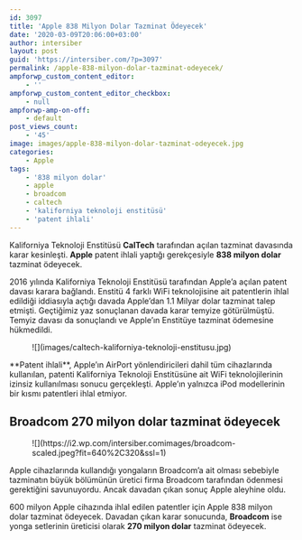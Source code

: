 ```yaml
---
id: 3097
title: 'Apple 838 Milyon Dolar Tazminat Ödeyecek'
date: '2020-03-09T20:06:00+03:00'
author: intersiber
layout: post
guid: 'https://intersiber.com/?p=3097'
permalink: /apple-838-milyon-dolar-tazminat-odeyecek/
ampforwp_custom_content_editor:
    - ''
ampforwp_custom_content_editor_checkbox:
    - null
ampforwp-amp-on-off:
    - default
post_views_count:
    - '45'
image: images/apple-838-milyon-dolar-tazminat-odeyecek.jpg
categories:
    - Apple
tags:
    - '838 milyon dolar'
    - apple
    - broadcom
    - caltech
    - 'kaliforniya teknoloji enstitüsü'
    - 'patent ihlali'
---
```


Kaliforniya Teknoloji Enstitüsü **CalTech** tarafından açılan tazminat davasında karar kesinleşti. **Apple** patent ihlali yaptığı gerekçesiyle **838 milyon dolar** tazminat ödeyecek.

2016 yılında Kaliforniya Teknoloji Enstitüsü tarafından Apple’a açılan patent davası karara bağlandı. Enstitü 4 farklı WiFi teknolojisine ait patentlerin ihlal edildiği iddiasıyla açtığı davada Apple’dan 1.1 Milyar dolar tazminat talep etmişti. Geçtiğimiz yaz sonuçlanan davada karar temyize götürülmüştü. Temyiz davası da sonuçlandı ve Apple’ın Enstitüye tazminat ödemesine hükmedildi.

<figure class="wp-block-image size-large">![](images/caltech-kaliforniya-teknoloji-enstitusu.jpg)</figure>**Patent ihlali**, Apple’ın AirPort yönlendiricileri dahil tüm cihazlarında kullanılan, patenti Kaliforniya Teknoloji Enstitüsüne ait WiFi teknolojilerinin izinsiz kullanılması sonucu gerçekleşti. Apple’ın yalnızca iPod modellerinin bir kısmı patentleri ihlal etmiyor.

## Broadcom 270 milyon dolar tazminat ödeyecek

<figure class="wp-block-image size-large">![](https://i2.wp.com/intersiber.comimages/broadcom-scaled.jpeg?fit=640%2C320&ssl=1)</figure>Apple cihazlarında kullandığı yongaların Broadcom’a ait olması sebebiyle tazminatın büyük bölümünün üretici firma Broadcom tarafından ödenmesi gerektiğini savunuyordu. Ancak davadan çıkan sonuç Apple aleyhine oldu.

600 milyon Apple cihazında ihlal edilen patentler için Apple 838 milyon dolar tazminat ödeyecek. Davadan çıkan karar sonucunda, **Broadcom** ise yonga setlerinin üreticisi olarak **270 milyon dolar** tazminat ödeyecek.